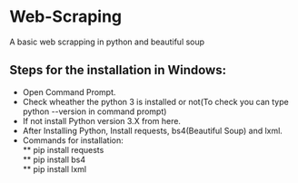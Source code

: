 # Web-Scraping
A basic web scrapping in python and beautiful soup

## Steps for the installation in Windows:
* Open Command Prompt.
* Check wheather the python 3 is installed or not(To check you can type python --version in command prompt)
* If not install Python version 3.X from here.
* After Installing Python, Install requests, bs4(Beautiful Soup) and lxml.
* Commands for installation: <br>
  ** pip install requests <br>
  ** pip install bs4      <br>
  ** pip install lxml     <br>
